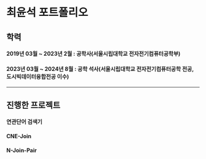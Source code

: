 # **최윤석 포트폴리오**

## **학력**
#### 2019년 03월 ~ 2023년 2월 : 공학사(서울시립대학교 전자전기컴퓨터공학부)
#### 2023년 03월 ~ 2024년 8월 : 공학 석사(서울시립대학교 전자전기컴퓨터공학 전공, 도시빅데이터융합전공 이수)

---

## **진행한 프로젝트**
#### 연관단어 검색기
#### CNE-Join
#### N-Join-Pair
